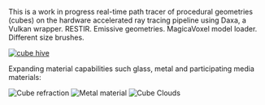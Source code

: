 This is a work in progress real-time path tracer of procedural geometries (cubes) on the hardware accelerated ray tracing pipeline using Daxa, a Vulkan wrapper. RESTIR. Emissive geometries. MagicaVoxel model loader. Different size brushes.

[![cube hive](https://github.com/Jaisiero/cube-tracing/assets/6051981/9064b1e3-0c33-4940-a21e-9dd342007565)](https://www.youtube.com/watch?v=pCUv0jf9fZE)

Expanding material capabilities such glass, metal and participating media materials:

![Cube refraction](https://github.com/Jaisiero/cube-tracing/assets/6051981/ce8b546f-c08e-457a-8e19-17fc575c151c)
![Metal material](https://github.com/Jaisiero/cube-tracing/assets/6051981/9ee29490-fd15-4206-88cb-1f1849eac50f)
![Cube Clouds](https://github.com/Jaisiero/cube-tracing/assets/6051981/5ab01724-60ac-485a-bc7e-30c1997c6fd8)
